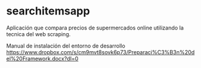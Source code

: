 # searchitemsapp
Aplicación que compara precios de supermercados online utilizando la tecnica del web scraping.

Manual de instalación del entorno de desarrollo
https://www.dropbox.com/s/cm9mvt8sovk6p73/Preparaci%C3%B3n%20del%20Framework.docx?dl=0
